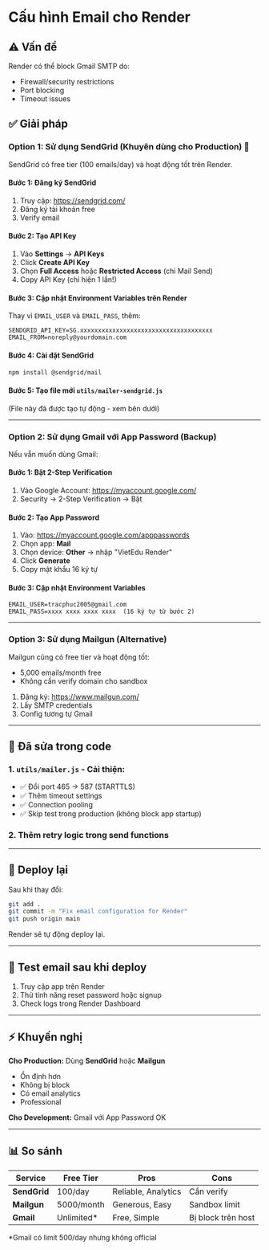# Cấu hình Email cho Render

## ⚠️ Vấn đề

Render có thể block Gmail SMTP do:

- Firewall/security restrictions
- Port blocking
- Timeout issues

## ✅ Giải pháp

### Option 1: Sử dụng SendGrid (Khuyên dùng cho Production) 🌟

SendGrid có free tier (100 emails/day) và hoạt động tốt trên Render.

#### Bước 1: Đăng ký SendGrid

1. Truy cập: https://sendgrid.com/
2. Đăng ký tài khoản free
3. Verify email

#### Bước 2: Tạo API Key

1. Vào **Settings** → **API Keys**
2. Click **Create API Key**
3. Chọn **Full Access** hoặc **Restricted Access** (chỉ Mail Send)
4. Copy API Key (chỉ hiện 1 lần!)

#### Bước 3: Cập nhật Environment Variables trên Render

Thay vì `EMAIL_USER` và `EMAIL_PASS`, thêm:

```
SENDGRID_API_KEY=SG.xxxxxxxxxxxxxxxxxxxxxxxxxxxxxxxxxxxxx
EMAIL_FROM=noreply@yourdomain.com
```

#### Bước 4: Cài đặt SendGrid

```bash
npm install @sendgrid/mail
```

#### Bước 5: Tạo file mới `utils/mailer-sendgrid.js`

(File này đã được tạo tự động - xem bên dưới)

---

### Option 2: Sử dụng Gmail với App Password (Backup)

Nếu vẫn muốn dùng Gmail:

#### Bước 1: Bật 2-Step Verification

1. Vào Google Account: https://myaccount.google.com/
2. Security → 2-Step Verification → Bật

#### Bước 2: Tạo App Password

1. Vào: https://myaccount.google.com/apppasswords
2. Chọn app: **Mail**
3. Chọn device: **Other** → nhập "VietEdu Render"
4. Click **Generate**
5. Copy mật khẩu 16 ký tự

#### Bước 3: Cập nhật Environment Variables

```
EMAIL_USER=tracphuc2005@gmail.com
EMAIL_PASS=xxxx xxxx xxxx xxxx  (16 ký tự từ bước 2)
```

---

### Option 3: Sử dụng Mailgun (Alternative)

Mailgun cũng có free tier và hoạt động tốt:

- 5,000 emails/month free
- Không cần verify domain cho sandbox

1. Đăng ký: https://www.mailgun.com/
2. Lấy SMTP credentials
3. Config tương tự Gmail

---

## 🔧 Đã sửa trong code

### 1. `utils/mailer.js` - Cải thiện:

- ✅ Đổi port 465 → 587 (STARTTLS)
- ✅ Thêm timeout settings
- ✅ Connection pooling
- ✅ Skip test trong production (không block app startup)

### 2. Thêm retry logic trong send functions

---

## 🚀 Deploy lại

Sau khi thay đổi:

```bash
git add .
git commit -m "Fix email configuration for Render"
git push origin main
```

Render sẽ tự động deploy lại.

---

## 🧪 Test email sau khi deploy

1. Truy cập app trên Render
2. Thử tính năng reset password hoặc signup
3. Check logs trong Render Dashboard

---

## ⚡ Khuyến nghị

**Cho Production:** Dùng **SendGrid** hoặc **Mailgun**

- Ổn định hơn
- Không bị block
- Có email analytics
- Professional

**Cho Development:** Gmail với App Password OK

---

## 📊 So sánh

| Service      | Free Tier   | Pros                | Cons               |
| ------------ | ----------- | ------------------- | ------------------ |
| **SendGrid** | 100/day     | Reliable, Analytics | Cần verify         |
| **Mailgun**  | 5000/month  | Generous, Easy      | Sandbox limit      |
| **Gmail**    | Unlimited\* | Free, Simple        | Bị block trên host |

\*Gmail có limit 500/day nhưng không official
